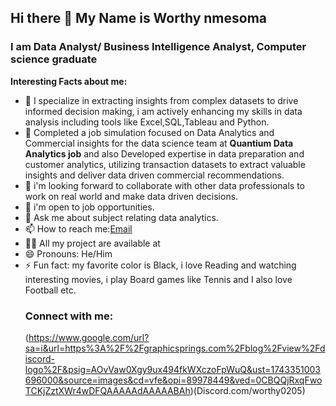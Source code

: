 ## Hi there 👋 My Name is Worthy nmesoma 
### I am Data Analyst/ Business Intelligence Analyst, Computer science graduate 
**Interesting Facts about me:**
* 🔭 I specialize in extracting insights from complex datasets to drive informed decision making, i am actively enhancing my skills in data analysis including tools like Excel,SQL,Tableau and Python.
* 🌱 Completed a job simulation focused on Data Analytics and Commercial insights for the data science team at **Quantium Data Analytics job** and also Developed expertise in data preparation and customer analytics, utilizing transaction datasets to extract valuable insights and deliver data driven commercial recommendations.
* 👯 i'm looking forward to collaborate with other data professionals to work on real world and make data driven decisions.
* 🤔 i'm open to job opportunities.
* 💬 Ask me about subject relating data analytics.
* 📫 How to reach me:[Email](worthynmesoma@gmail.com)
* 🧑‍💻 All my project are available at
* 😄 Pronouns: He/Him
* ⚡ Fun fact: my favorite color is Black, i love Reading and watching interesting movies, i play Board games like Tennis and I also love Football etc.
  ### Connect with me:
  (https://www.google.com/url?sa=i&url=https%3A%2F%2Fgraphicsprings.com%2Fblog%2Fview%2Fdiscord-logo%2F&psig=AOvVaw0Xgy9ux494fkWXczoFpWuQ&ust=1743351003696000&source=images&cd=vfe&opi=89978449&ved=0CBQQjRxqFwoTCKjZztXWr4wDFQAAAAAdAAAAABAh)(Discord.com/worthy0205)

<!--
**worthy969/worthy969** is a ✨ _special_ ✨ repository because its `README.md` (this file) appears on your GitHub profile.

Here are some ideas to get you started:

- 🔭 I’m currently working on ...
- 🌱 I’m currently learning ...
- 👯 I’m looking to collaborate on ...
- 🤔 I’m looking for help with ...
- 💬 Ask me about ...
- 📫 How to reach me: ...
- 😄 Pronouns: ...
- ⚡ Fun fact: ...
-->

